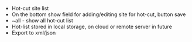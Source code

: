 * Hot-cut site list
* On the bottom show field for adding/editing site for hot-cut, button save
* ~all - show all hot-cut list
* Hot-list stored in local storage, on cloud or remote server in future
* Export to xml/json